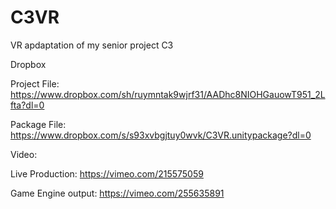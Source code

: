 # C3VR
VR apdaptation of my senior project C3

Dropbox

Project File:
https://www.dropbox.com/sh/ruymntak9wjrf31/AADhc8NIOHGauowT951_2Lfta?dl=0

Package File:
https://www.dropbox.com/s/s93xvbgjtuy0wvk/C3VR.unitypackage?dl=0

Video:

Live Production: 
https://vimeo.com/215575059

Game Engine output:
https://vimeo.com/255635891

